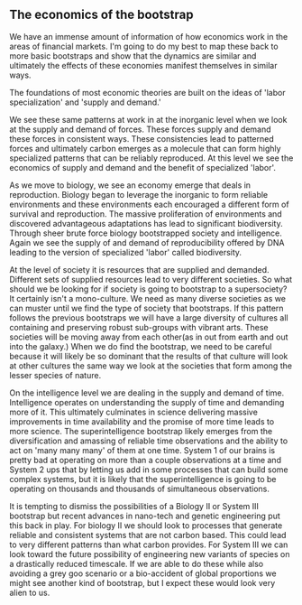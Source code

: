 
## The economics of the bootstrap

We have an immense amount of information of how economics work in the areas of financial markets. I'm going to do my best to map these back to more basic bootstraps and show that the dynamics are similar and ultimately the effects of these economies manifest themselves in similar ways.

The foundations of most economic theories are built on the ideas of 'labor specialization' and 'supply and demand.'

We see these same patterns at work in at the inorganic level when we look at the supply and demand of forces. These forces supply and demand these forces in consistent ways. These consistencies lead to patterned forces and ultimately carbon emerges as a molecule that can form highly specialized patterns that can be reliably reproduced. At this level we see the economics of supply and demand and the benefit of specialized 'labor'.

As we move to biology, we see an economy emerge that deals in reproduction. Biology began to leverage the inorganic to form reliable environments and these environments each encouraged a different form of survival and reproduction. The massive proliferation of environments and discovered advantageous adaptations has lead to significant biodiversity. Through sheer brute force biology bootstrapped society and intelligence. Again we see the supply of and demand of reproducibility offered by DNA leading to the version of specialized 'labor' called biodiversity.

At the level of society it is resources that are supplied and demanded. Different sets of supplied resources lead to very different societies. So what should we be looking for if society is going to bootstrap to a supersociety? It certainly isn't a mono-culture. We need as many diverse societies as we can muster until we find the type of society that bootstraps. If this pattern follows the previous bootstraps we will have a large diversity of cultures all containing and preserving robust sub-groups with vibrant arts. These societies will be moving away from each other(as in out from earth and out into the galaxy.) When we do find the bootstrap, we need to be careful because it will likely be so dominant that the results of that culture will look at other cultures the same way we look at the societies that form among the lesser species of nature.

On the intelligence level we are dealing in the supply and demand of time. Intelligence operates on understanding the supply of time and demanding more of it. This ultimately culminates in science delivering massive improvements in time availability and the promise of more time leads to more science. The superintelligence bootstrap likely emerges from the diversification and amassing of reliable time observations and the ability to act on 'many many many' of them at one time. System 1 of our brains is pretty bad at operating on more than a couple observations at a time and System 2 ups that by letting us add in some processes that can build some complex systems, but it is likely that the superintelligence is going to be operating on thousands and thousands of simultaneous observations.

It is tempting to dismiss the possibilities of a Biology II or System III bootstrap but recent advances in nano-tech and genetic engineering put this back in play. For biology II we should look to processes that generate reliable and consistent systems that are not carbon based. This could lead to very different patterns than what carbon provides. For System III we can look toward the future possibility of engineering new variants of species on a drastically reduced timescale. If we are able to do these while also avoiding a grey goo scenario or a bio-accident of global proportions we might see another kind of bootstrap, but I expect these would look very alien to us.





